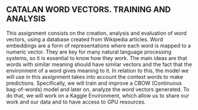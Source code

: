 ## CATALAN WORD VECTORS. TRAINING AND ANALYSIS
This assignment consists on the creation, analysis and evaluation of word vectors, using a database created from Wikipedia articles. Word embeddings are a form of representations where each word is mapped to a numeric vector. They are key for many natural language processing systems, so it is essential to know how they work. The main ideas are that words with similar meaning should have similar vectors and the fact that the environment of a word gives meaning to it. In relation to this, the model we will use in this assignment takes into account the context words to make predictions. Specifically, we will train and improve a CBOW (Continuous bag-of-words) model and later on, analyze the word vectors generated. To do that, we will work on a Kaggle Environment, which allow us to share our work and our data and to have access to GPU resources.

